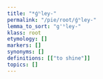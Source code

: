 ```yaml
---
title: "*ǵʰley-"
permalink: "/pie/root/ǵʰley-"
lemma_to_sort: "g'ʰley-"
klass: root
etymology: []
markers: []
synonyms: []
definitions: [["to shine"]]
topics: []
---
```


